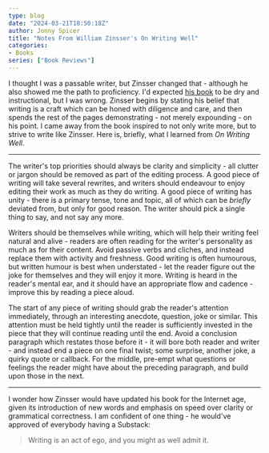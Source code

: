 ```yaml
---
type: blog
date: "2024-03-21T18:50:18Z"
author: Jonny Spicer
title: "Notes From William Zinsser's On Writing Well"
categories:
- Books
series: ["Book Reviews"]
---
```

I thought I was a passable writer, but Zinsser changed that - although he also showed me the path to proficiency. I'd expected [his book](https://www.goodreads.com/book/show/53343.On_Writing_Well) to be dry and instructional, but I was wrong. Zinsser begins by stating his belief that writing is a craft which can be honed with diligence and care, and then spends the rest of the pages demonstrating - not merely expounding - on his point. I came away from the book inspired to not only write more, but to strive to write like Zinsser. Here is, briefly, what I learned from *On Writing Well*.

---

The writer's top priorities should always be clarity and simplicity - all clutter or jargon should be removed as part of the editing process. A good piece of writing will take several rewrites, and writers should endeavour to enjoy editing their work as much as they do writing. A good piece of writing has unity - there is a primary tense, tone and topic, all of which can be *briefly* deviated from, but only for good reason. The writer should pick a single thing to say, and not say any more.

Writers should be themselves while writing, which will help their writing feel natural and alive - readers are often reading for the writer's personality as much as for their content. Avoid passive verbs and cliches, and instead replace them with activity and freshness. Good writing is often humourous, but written humour is best when understated - let the reader figure out the joke for themselves and they will enjoy it more. Writing is heard in the reader's mental ear, and it should have an appropriate flow and cadence - improve this by reading a piece aloud.

The start of any piece of writing should grab the reader's attention immediately, through an interesting anecdote, question, joke or similar. This attention must be held tightly until the reader is sufficiently invested in the piece that they will continue reading until the end. Avoid a conclusion paragraph which restates those before it - it will bore both reader and writer - and instead end a piece on one final twist; some surprise, another joke, a quirky quote or callback. For the middle, pre-empt what questions or feelings the reader might have about the preceding paragraph, and build upon those in the next.

---

I wonder how Zinsser would have updated his book for the Internet age, given its introduction of new words and emphasis on speed over clarity or grammatical correctness. I am confident of one thing - he would've approved of everybody having a Substack:

> Writing is an act of ego, and you might as well admit it.

